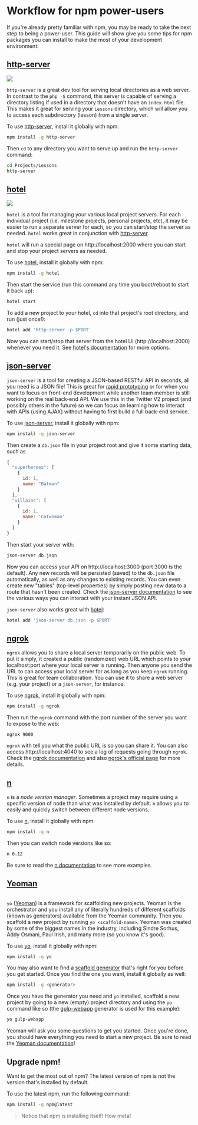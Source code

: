 # Workflow for npm power-users

If you're already pretty familiar with npm, you may be ready to take the next step to being a power-user. This guide will show give you some tips for npm packages you can install to make the most of your development environment.

## [http-server][http-server]

![](https://github.com/nodeapps/http-server/raw/master/screenshots/public.png)

`http-server` is a great dev tool for serving local directories as a web server. In contrast to the `php -S` command, this server is capable of serving a directory listing if used in a directory that doesn't have an `index.html` file. This makes it great for serving your `Lessons` directory, which will allow you to access each subdirectory (lesson) from a single server.

To use [http-server][http-server], install it globally with npm:

```sh
npm install -g http-server
```

Then `cd` to any directory you want to serve up and run the `http-server` command:

```sh
cd Projects/Lessons
http-server
```

## [hotel][hotel]

![](https://rawgit.com/typicode/hotel/master/screen.gif)

`hotel` is a tool for managing your various local project servers. For each individual project (i.e. milestone projects, personal projects, etc), it may be easier to run a separate server for each, so you can start/stop the server as needed. `hotel` works great in conjunction with [http-server][http-server].

`hotel` will run a special page on http://localhost:2000 where you can start and stop your project servers as needed.

To use [hotel][hotel], install it globally with npm:

```sh
npm install -g hotel
```

Then start the service (run this command any time you boot/reboot to start it back up):

```sh
hotel start
```

To add a new project to your hotel, `cd` into that project's root directory, and run (just once!):

```sh
hotel add 'http-server -p $PORT'
```

Now you can start/stop that server from the hotel UI (http://localhost:2000) whenever you need it. See [hotel's documentation][hotel] for more options.

## [json-server][json-server]

`json-server` is a tool for creating a JSON-based RESTful API in seconds, all you need is a JSON file! This is great for [rapid prototyping](http://www.smashingmagazine.com/2010/06/16/design-better-faster-with-rapid-prototyping/) or for when you want to focus on front-end development while another team member is still working on the real back-end API. We use this in the Twitter V2 project (and possibly others in the future) so we can focus on learning how to interact with APIs (using AJAX) without having to first build a full back-end service.

To use [json-server][json-server], install it globally with npm:

```sh
npm install -g json-server
```

Then create a `db.json` file in your project root and give it some starting data, such as

```js
{
  "superheroes": [
    {
      id: 1,
      name: "Batman"
    }
  ],
  "villains": [
    {
      id: 1,
      name: 'Catwoman'
    }
  ]
}
```

Then start your server with:

```sh
json-server db.json
```

Now you can access your API on http://localhost:3000 (port 3000 is the default). Any new records will be persisted (saved) to the `db.json` file automatically, as well as any changes to existing records. You can even create new "tables" (top-level properties) by simply posting new data to a route that hasn't been created. Check the [json-server documentation][json-server] to see the various ways you can interact with your instant JSON API.

`json-server` also works great with [hotel][hotel]:

```sh
hotel add 'json-server db.json -p $PORT'
```

## [ngrok][ngrok]

`ngrok` allows you to share a local server temporarily on the public web. To put it simply, it created a public (randomized) web URL which points to your localhost:port where your local server is running. Then anyone you send the URL to can access your local server for as long as you keep `ngrok` running. This is great for team collaboration. You can use it to share a web server (e.g. your project) or a `json-server`, for instance.

To use [ngrok][ngrok], install it globally with npm:

```sh
npm install -g ngrok
```

Then run the `ngrok` command with the port number of the server you want to expose to the web:

```
ngrok 9000
```

`ngrok` with tell you what the public URL is so you can share it. You can also access http://localhost:4040 to see a log of requests going through `ngrok`. Check the [ngrok documentation][ngrok] and also [ngrok's official page](https://ngrok.com/) for more details.

## [n][n]

`n` is a *node version manager*. Sometimes a project may require using a specific version of node than what was installed by default. `n` allows you to easily and quickly switch between different node versions.

To use [n][n], install it globally with npm:

```sh
npm install -g n
```

Then you can switch node versions like so:

```sh
n 0.12
```

Be sure to read the [n documentation][n] to see more examples.

## [Yeoman][yo]

![]()

`yo` ([Yeoman][yeoman]) is a framework for scaffolding new projects. Yeoman is the orchestrator and you install any of literally hundreds of different scaffolds (known as generators) available from the Yeoman community. Then you scaffold a new project by running `yo <scaffold-name>`. Yeoman was created by some of the biggest names in the industry, including Sindre Sorhus, Addy Osmani, Paul Irish, and many more (so you know it's good).

To use [yo][yo], install it globally with npm:

```sh
npm install -g yo
```

You may also want to find a [scaffold generator](http://yeoman.io/generators/) that's right for you before you get started. Once you find the one you want, install it globally as well:

```sh
npm install -g <generator>
```

Once you have the generator you need and `yo` installed, scaffold a new project by going to a new (empty) project directory and using the `yo` command like so (the [gulp-webapp](https://github.com/yeoman/generator-gulp-webapp) generator is used for this example):

```sh
yo gulp-webapp
```

Yeoman will ask you some questions to get you started. Once you're done, you should have everything you need to start a new project. Be sure to read the [Yeoman documentation][yeoman]!

## Upgrade npm!

Want to get the most out of npm? The latest version of npm is not the version that's installed by default.

To use the latest npm, run the following command:

```sh
npm install -g npm@latest
```

> Notice that npm is installing itself! How meta!


[http-server]: https://www.npmjs.com/package/http-server
[hotel]: https://www.npmjs.com/package/hotel
[json-server]: https://www.npmjs.com/package/json-server
[ngrok]: https://www.npmjs.com/package/ngrok
[n]: https://www.npmjs.com/package/n
[yo]: https://www.npmjs.com/package/yo
[yeoman]: http://yeoman.io/
